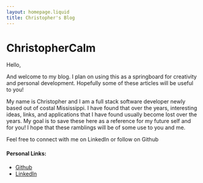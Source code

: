 ```yaml
---
layout: homepage.liquid
title: Christopher's Blog
---
```


# ChristopherCalm

Hello,

And welcome to my blog. I plan on using this as a springboard for creativity and personal development. Hopefully some of these articles will be useful to you! 

My name is Christopher and I am a full stack software developer newly based out of costal Mississippi. I have found that over the years, interesting ideas, links, and applications that I have found usually become lost over the years. My goal is to save these here as a reference for my future self and for you! I hope that these ramblings will be of some use to you and me. 

Feel free to connect with me on LinkedIn or follow on Github

#### Personal Links:
- [Github](https://github.com/christophercalm) 
- [LinkedIn](https://www.linkedin.com/in/christopher-calmes-1ba03b14b/)